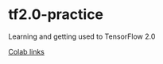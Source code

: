 # tf2.0-practice
Learning and getting used to TensorFlow 2.0


[Colab links](https://docs.google.com/document/d/1SyPowrIkrgEG4v3cTlpjbyyxWQ6AQMttnDREiMRnLus/edit#)
